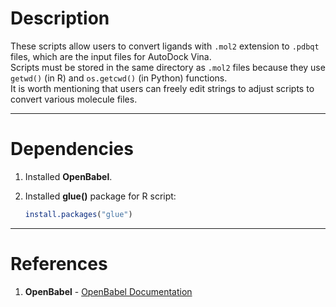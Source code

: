 # Description

These scripts allow users to convert ligands with `.mol2` extension to `.pdbqt` files, which are the input files for AutoDock Vina.  
Scripts must be stored in the same directory as `.mol2` files because they use `getwd()` (in R) and `os.getcwd()` (in Python) functions.  
It is worth mentioning that users can freely edit strings to adjust scripts to convert various molecule files.  

---

# Dependencies  

1. Installed **OpenBabel**.  
2. Installed **glue()** package for R script:  

    ```r
    install.packages("glue")
    ```

---

# References  

1. **OpenBabel** - [OpenBabel Documentation](https://open-babel.readthedocs.io/en/latest/Command-line_tools/babel.html)
